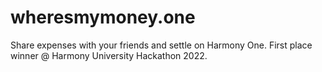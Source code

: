 # wheresmymoney.one

Share expenses with your friends and settle on Harmony One. First place winner @ Harmony University Hackathon 2022.
